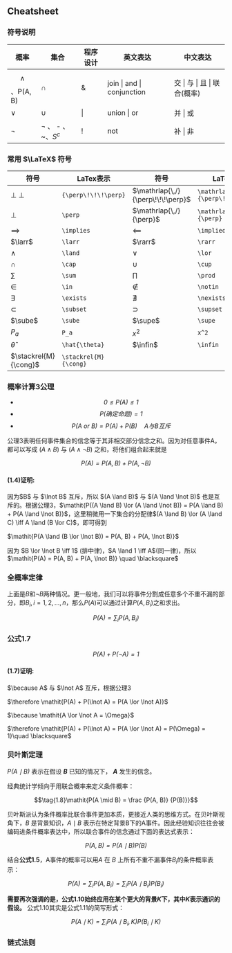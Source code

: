 ## Cheatsheet

### 符号说明

| 概率             | 集合                    | 程序设计 | 英文表达                   | 中文表达                     |
| ---------------- | ----------------------- | -------- | -------------------------- | ---------------------------- |
| $$\land$$、P(A, B) | $\cap$                  | &        | join \| and \| conjunction | 交 \| 与 \| 且 \| 联合(概率) |
| $\lor$           | $\cup$                  | \|       | union \| or                | 并 \| 或                     |
| $\lnot$          | $\lnot$ 、 - 、~、$S^c$ | !        | not                        | 补 \| 非                     |

### 常用 $\LaTeX$ 符号

| 符号                 | LaTex表示            | 符号                               | LaTex表示                          | 符号                        | LaTex表示                     |
| -------------------- | -------------------- | ---------------------------------- | ---------------------------------- | --------------------------- | ----------------------------- |
| ${\perp\!\!\!\perp}$ | `{\perp\!\!\!\perp}` | $\mathrlap{\,/}{\perp\!\!\!\perp}$ | `\mathrlap{\,/}{\perp\!\!\!\perp}` | $\cancel{\perp\!\!\!\perp}$ | `$\cancel{\perp\!\!\!\perp}$` |
| $\perp$              | `\perp`              | $\mathrlap{\,/}{\perp}$            | `\mathrlap{\,/}{\perp}`            | $\cancel{\perp}$            | `\cancel{\perp}`              |
| $\implies$           | `\implies`           | $\impliedby$                       | `\impliedby`                       | $\iff$                      | `\iff`                        |
| $\larr$              | `\larr`              | $\rarr$                            | `\rarr`                            | $\harr$                     | `\harr`                       |
| $\land$              | `\land`              | $\lor$                             | `\lor`                             | $\lnot$                     | `\lnot`                       |
| $\cap$               | `\cap`               | $\cup$                             | `\cup`                             | $\mid$                      | `\mid`                        |
| $\sum$               | `\sum`               | $\prod$                            | `\prod`                            | $\int$                      | `\int`                        |
| $\in$                | `\in`                | $\notin$                           | `\notin`                           | $\because$                  | `\because`                    |
| $\exists$            | `\exists`            | $\nexists$                         | `\nexists`                         | $\therefore$                | `\therefore`                  |
| $\subset$            | `\subset`            | $\supset$                          | `\supset`                          | $\forall$                   | `\forall`                     |
| $\sube$              | `\sube`              | $\supe$                            | `\supe`                            | $\triangleq$                | `\triangleq`                  |
| $P_a$                | `P_a`                | $x^2$                              | `x^2`                              | $\frac {a}{b}$              | `\frac {a}{b}`                |
| $\hat{\theta}$       | `\hat{\theta}`       | $\infin$                           | `\infin`                           | $\empty$                    | `\empty`                      |
| $\stackrel{M}{\cong}$| `\stackrel{M}{\cong}`|  |  |  |  |


### 概率计算3公理

* $$\tag{1.1} \mathit{0 \le P(A) \le1}$$
* $$\tag{1.2}\mathit{P(确定命题)  = 1} $$
* $$\tag{1.3}\mathit{P(A\ or\ B) = P(A) + P(B) } \quad A与B互斥$$

公理3表明任何事件集合的信念等于其非相交部分信念之和。因为对任意事件A，都可以写成 $(A \land B)$ 与 $(A \land \lnot B)$ 之和，将他们组合起来就是

$$\tag{1.4}\mathit{P(A) = P(A, B) + P(A, \lnot B)}$$

<div class="alert alert-success" role="alert">
  <h4 class="alert-heading">(1.4)证明:</h4>
    <p>因为$B$ 与 $\lnot B$ 互斥，所以 $(A \land B)$ 与 $(A \land \lnot B)$ 也是互斥的。根据公理3，$\mathit{P((A \land B) \lor (A \land \lnot B)) = P(A \land B) + P(A \land \lnot B)}$，这里稍微用一下集合的分配律$(A \land B) \lor (A \land C) \iff A \land (B \lor C)$，即可得到</p>
    <p>$\mathit{P(A \land (B \lor \lnot B)) = P(A, B) + P(A, \lnot B)}$</p>
	<p>因为 $B \lor \lnot B \iff 1$ (排中律)，$A \land 1 \iff A$(同一律)，所以 $\mathit{P(A) = P(A, B) + P(A, \lnot B)} \quad \blacksquare$</p>
</div>

### 全概率定律

上面是$B$和$\lnot B$两种情况。更一般地，我们可以将事件分割成任意多个不重不漏的部分，即$B_i, i=1, 2, \dots, n$，那么$P(A)$可以通过计算$P(A, B_i)$之和求出。

$$\tag{1.5}\mathit{P(A) = \sum_i P(A, B_i)}$$

### 公式1.7

$$\tag{1.7}\mathit{P(A) + P(\lnot A) = 1}$$

<div class="alert alert-success" role="alert">
  <h4 class="alert-heading">(1.7)证明:</h4>
    <p>$\because A$ 与 $\lnot A$ 互斥，根据公理3</p>
    <p>$\therefore \mathit{P(A) + P(\lnot A) = P(A \lor \lnot A)}$</p>
    <p>$\because \mathit{A \lor \lnot A = \Omega}$</p>
	<p>$\therefore \mathit{P(A) + P(\lnot A) = P(A \lor \lnot A) = P(\Omega) = 1}\quad \blacksquare$</p>
</div>

### 贝叶斯定理

$\mathit{P(A \mid B) }$ 表示在假设 ***B*** 已知的情况下， ***A*** 发生的信念。

经典统计学倾向于用联合概率来定义条件概率：

$$\tag{1.8}\mathit{P(A \mid B) = \frac {P(A, B)} {P(B)}}$$

贝叶斯派认为条件概率比联合事件更加本质，更接近人类的思维方式。在贝叶斯视角下，$B$ 是背景知识，$A \mid B$ 表示在特定背景B下的A事件。因此经验知识往往会被编码进条件概率表达中，所以联合事件的信念通过下面的表达式表示：

$$\tag{1.9}\mathit{{P(A, B)} = P(A \mid B)P(B)}$$

结合**公式1.5**，A事件的概率可以用$A$ 在 $B$ 上所有不重不漏事件$B_i$的条件概率表示：

$$\tag{1.10}\mathit{P(A) = \sum_i P(A, B_i) = \sum_i P(A \mid B_i)P(B_i)}$$

**需要再次强调的是，公式1.10始终应用在某个更大的背景$\mathit{K}$下，其中$\mathit{K}$表示通识的假设。** 公式1.10其实是公式1.11的简写形式：

$$\tag{1.11}\mathit{P(A \mid K) = \sum_i P(A \mid B_i, K)P(B_i \mid K)}$$

### 链式法则

